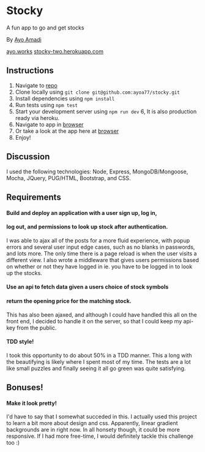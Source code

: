 # Stocky
A fun app to go and get stocks

By [Ayo Amadi](mailto:ayodeleamadi@gmail.com)

[ayo.works](https://ayo.works)
[stocky-two.herokuapp.com](http://stocky-two.herkuapp.com/)

## Instructions

1. Navigate to [repo](https://github.com/ayoa77/stocky)
2. Clone locally using
   `git clone git@github.com:ayoa77/stocky.git`
3. Install dependencies using `npm install`
4. Run tests using `npm test`
5. Start your development server using `npm run dev`
6, It is also production ready via heroku.
7. Navigate to app in [browser](http://localhost:3000)
8. Or take a look at the app here at [browser](http://localhost:3000)
8. Enjoy!


## Discussion

I used the following technologies: Node, Express, MongoDB/Mongoose, Mocha, JQuery, PUG/HTML, Bootstrap, and CSS.

## Requirements

#### Build and deploy an application with a user sign up, log in,
#### log out, and permissions to look up stock after authentication.

I was able to ajax all of the posts for a more fluid experience, with popup
errors and several user input edge cases, such as no blanks in passwords, and
lots more. The only time there is a page reload is when the user visits a 
different view. I also wrote a middleware that gives users permissions based 
on whether or not they have logged in ie. you have to be logged in to 
look up the stocks. 

#### Use an api to fetch data given a users choice of stock symbols
#### return the opening price for the matching stock.

This has also been ajaxed, and although I could have handled this all on
the front end, I decided to handle it on the server, so that I could keep
my api-key from the public.

#### TDD style! 

I took this opportunity to do about 50% in a TDD manner. This a long with
the beautifying is likely where I spent most of my time. The tests are a
lot like small puzzles and finally seeing it all go green was quite satisfying.

## Bonuses!

#### Make it look pretty!

I'd have to say that I somewhat succeded in this. I actually used this
project to learn a bit more about design and css. Apparently, linear
gradient backgrounds are in right now. In all honsety though, it could
be more responsive. If I had more free-time, I would definitely tackle
this challenge too :)
